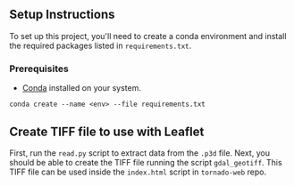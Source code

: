 ## Setup Instructions

To set up this project, you'll need to create a conda environment and install the required packages listed in `requirements.txt`.

### Prerequisites

- [Conda](https://docs.conda.io/projects/conda/en/latest/user-guide/install/index.html) installed on your system.

```
conda create --name <env> --file requirements.txt

```
## Create TIFF file to use with Leaflet

First, run the `read.py` script to extract data from the `.p3d` file. Next, you should be able to create the TIFF file running the script `gdal_geotiff`. This TIFF file can be used inside the `index.html` script in `tornado-web` repo.

